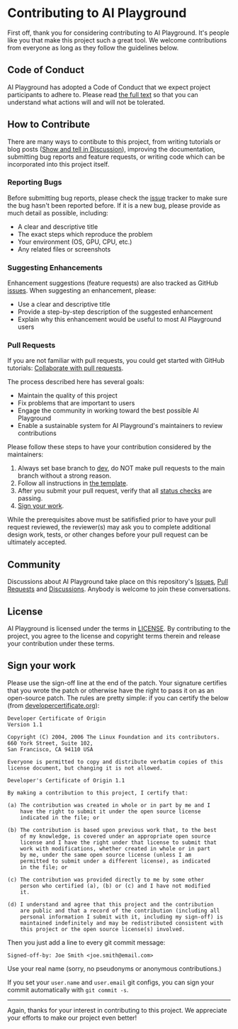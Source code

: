 # Contributing to AI Playground

First off, thank you for considering contributing to AI Playground. It's people like you that make this project such a great tool. We welcome contributions from everyone as long as they follow the guidelines below.

## Code of Conduct

AI Playground has adopted a Code of Conduct that we expect project participants to adhere to. Please read [the full text](./CODE_OF_CONDUCT.md) so that you can understand what actions will and will not be tolerated.

## How to Contribute

There are many ways to contibute to this project, from writing tutorials or blog posts ([Show and tell in Discussion](https://github.com/intel/AI-Playground/discussions)), improving the documentation, submitting bug reports and feature requests, or writing code which can be incorporated into this project itself.

### Reporting Bugs

Before submitting bug reports, please check the [issue](https://github.com/intel/AI-Playground/issues) tracker to make sure the bug hasn't been reported before. If it is a new bug, please provide as much detail as possible, including:

- A clear and descriptive title
- The exact steps which reproduce the problem
- Your environment (OS, GPU, CPU, etc.)
- Any related files or screenshots

### Suggesting Enhancements

Enhancement suggestions (feature requests) are also tracked as GitHub [issues](https://github.com/intel/AI-Playground/issues). When suggesting an enhancement, please:

- Use a clear and descriptive title
- Provide a step-by-step description of the suggested enhancement
- Explain why this enhancement would be useful to most AI Playground users

### Pull Requests

If you are not familiar with pull requests, you could get started with GitHub tutorials: [Collaborate with pull requests](https://docs.github.com/en/pull-requests/collaborating-with-pull-requests/getting-started/about-collaborative-development-models).

The process described here has several goals:

- Maintain the quality of this project
- Fix problems that are important to users
- Engage the community in working toward the best possible AI Playground
- Enable a sustainable system for AI Playground's maintainers to review contributions

Please follow these steps to have your contribution considered by the maintainers:

1. Always set base branch to [dev](https://github.com/intel/AI-Playground/tree/dev), do NOT make pull requests to the main branch without a strong reason.
2. Follow all instructions in [the template](/.github/pull_request_template.md).
3. After you submit your pull request, verify that all [status checks](https://docs.github.com/en/pull-requests/collaborating-with-pull-requests/collaborating-on-repositories-with-code-quality-features/about-status-checks) are passing.
4. [Sign your work](/CONTRIBUTING.md#sign-your-work).

While the prerequisites above must be satifisfied prior to have your pull request reviewed, the reviewer(s) may ask you to complete additional design work, tests, or other changes before your pull request can be ultimately accepted.

## Community

Discussions about AI Playground take place on this repository's [Issues](https://github.com/intel/AI-Playground/issues), [Pull Requests](https://github.com/intel/AI-Playground/pulls) and [Discussions](https://github.com/intel/AI-Playground/discussions). Anybody is welcome to join these conversations.

## License

AI Playground is licensed under the terms in [LICENSE](/LICENSE). By contributing to the project, you agree to the license and copyright terms therein and release your contribution under these terms.

## Sign your work

Please use the sign-off line at the end of the patch. Your signature certifies that you wrote the patch or otherwise have the right to pass it on as an open-source patch. The rules are pretty simple: if you can certify
the below (from [developercertificate.org](http://developercertificate.org/)):

```
Developer Certificate of Origin
Version 1.1

Copyright (C) 2004, 2006 The Linux Foundation and its contributors.
660 York Street, Suite 102,
San Francisco, CA 94110 USA

Everyone is permitted to copy and distribute verbatim copies of this
license document, but changing it is not allowed.

Developer's Certificate of Origin 1.1

By making a contribution to this project, I certify that:

(a) The contribution was created in whole or in part by me and I
    have the right to submit it under the open source license
    indicated in the file; or

(b) The contribution is based upon previous work that, to the best
    of my knowledge, is covered under an appropriate open source
    license and I have the right under that license to submit that
    work with modifications, whether created in whole or in part
    by me, under the same open source license (unless I am
    permitted to submit under a different license), as indicated
    in the file; or

(c) The contribution was provided directly to me by some other
    person who certified (a), (b) or (c) and I have not modified
    it.

(d) I understand and agree that this project and the contribution
    are public and that a record of the contribution (including all
    personal information I submit with it, including my sign-off) is
    maintained indefinitely and may be redistributed consistent with
    this project or the open source license(s) involved.
```

Then you just add a line to every git commit message:

    Signed-off-by: Joe Smith <joe.smith@email.com>

Use your real name (sorry, no pseudonyms or anonymous contributions.)

If you set your `user.name` and `user.email` git configs, you can sign your
commit automatically with `git commit -s`.

-----

Again, thanks for your interest in contributing to this project. We appreciate your efforts to make our project even better!
